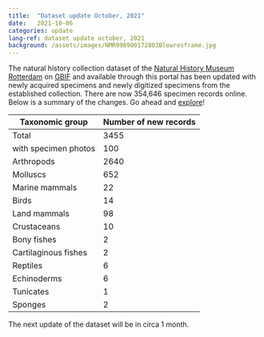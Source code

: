 ```yaml
---
title:  "Dataset update October, 2021"
date:   2021-10-06
categories: update
lang-ref: dataset update october, 2021
background: /assets/images/NMR998900172803Blowresframe.jpg
---
```


The natural history collection dataset of the [Natural History Museum Rotterdam](https://www.hetnatuurhistorisch.nl/en) on [GBIF](https://www.gbif.org/) and available through this portal has been updated with newly acquired specimens and newly digitized specimens from the established collection. There are now 354,646 specimen records online. Below is a summary of the changes. Go ahead and [explore](https://specimens.hetnatuurhistorisch.nl/data)!

Taxonomic group | Number of new records
---------- | ----------  
Total | 3455
with specimen photos | 100
Arthropods | 2640
Molluscs | 652
Marine mammals | 22
Birds | 14
Land mammals | 98
Crustaceans | 10
Bony fishes | 2
Cartilaginous fishes | 2
Reptiles | 6
Echinoderms | 6
Tunicates | 1
Sponges | 2

The next update of the dataset will be in circa 1 month.

